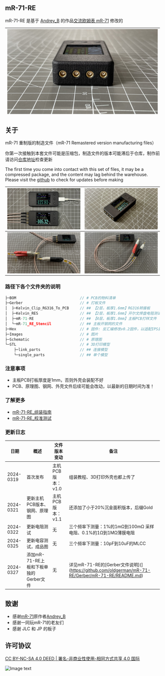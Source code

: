 ## mR-71-RE

mR-71-RE 是基于 [Andrey_B](https://www.radiokot.ru/forum/memberlist.php?mode=viewprofile&u=21307) 的作品[交流欧姆表 mR-71](https://radiokot.ru/artfiles/6673/) 修改的

| ![](Images/mR-71-RE6：初号机成品图：3.png) |
| ------------------------------------------ |

## 关于

mR-71 重制版的制造文件（mR-71 Remastered version manufacturing files）

你第一次接触到本套文件可能是压缩包，制造文件的版本可能滞后于仓库，制作前请访问[仓库地址](https://github.com/oldgerman/mR-71-RE)检查更新

The first time you come into contact with this set of files, it may be a compressed package, and the content may lag behind the warehouse. Please visit the [github](https://github.com/oldgerman/mR-71-RE) to check for updates before making


| ![mR-71-RE6：1号2号机成品图：2](Images/mR-71-RE6：1号2号机成品图：1.png) | ![](Images/mR-71-RE6：初号机成品图：2.png) |
| ------------------------------------------------------------ | ------------------------------------------ |
| ![](Images/mR-71-RE6：初号机成品图：5.png)                   | ![](Images/mR-71-RE6：初号机成品图：4.png) |

### 路径下各个文件夹的说明

```c
├─BOM                             // # PCB的物料清单
├─Gerber                          // # 打板文件
│  ├─Kelvin_Clip_RG316_To_PCB     // ## 【2层，板厚1.6mm】RG316转接板
│  ├─Kelvin_RES                   // ## 【2层，板厚1.6mm】开尔文焊盘电阻测试板
│  ├─mR-71-RE                     // ## 【4层，板厚1.0mm】主板PCB打样文件
│  └─mR-71_RE_Stencil             // ## 主板开钢网的文件
├─Hex                             // # 固件: 反汇编修改v0.2固件，以适配IPS屏幕
├─Images                          // # 图片
├─Schematic                       // # 原理图
└─STL                             // # 3D打印模型
    ├─link_parts                  // ## 连接模型
    └─single_parts                // ## 单个模型
```

### 注意事项

- 主板PCB打板厚度是1mm，否则外壳会装配不好
- PCB、原理图、钢网、外壳文件后续可能会改动，以最新的日期时间为准！

### 了解更多

- [mR-71-RE_组装指南](https://github.com/oldgerman/mR-71-RE/tree/master/mR-71-RE_组装指南.md)
- [mR-71-RE_校准测试](https://github.com/oldgerman/mR-71-RE/tree/master/mR-71-RE_校准测试.md)

### 更新日志

| 日期      | 概述                                   | 文件版本变动      | 备注                                                         |
| --------- | -------------------------------------- | ----------------- | ------------------------------------------------------------ |
| 2024-0319 | 首次发布                               | 主机PCB版本：v1.0 | 组装教程、3D打印外壳也都上传了                               |
| 2024-0321 | 更新主机PCB版本、钢网、原理图          | 主机PCB版本：v1.1 | 还添加了小于20%沉金面积版本，后缀Gold                        |
| 2024-0322 | 更新电阻测试                           | 无                | 三个频率下测量：1%的1mΩ到100mΩ 采样电阻、0.1%的1Ω到1MΩ薄膜电阻 |
| 2024-0325 | 更新电容测试，成品图                   | 无                | 三个频率下测量：10pF到10uF的MLCC                             |
| 2024-0327 | 添加mR-71-RE上板和下板单独的Gerber文件 | 无                | 详见mR-71-RE的[Gerber文件说明](](https://github.com/oldgerman/mR-71-RE/Gerber/mR-71-RE/README.md) |

## 致谢

- 感谢[mR-71](https://radiokot.ru/artfiles/6673/)原作者[Andrey_B](https://www.radiokot.ru/forum/memberlist.php?mode=viewprofile&u=21307)
- 感谢一同玩mR-71的老友们
- 感谢 JLC 和 JP 的板子

## 许可协议

[CC BY-NC-SA 4.0 DEED | 署名-非商业性使用-相同方式共享 4.0 国际](https://creativecommons.org/licenses/by-nc-sa/4.0/deed.zh-hans)

![Image text](https://mirrors.creativecommons.org/presskit/buttons/88x31/png/by-nc-sa.png)
